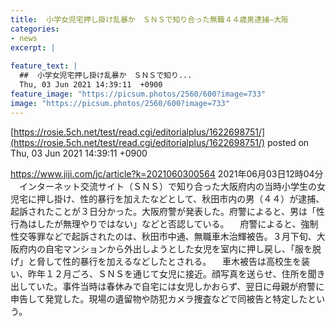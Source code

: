 ```yaml
---
title:  小学女児宅押し掛け乱暴か　ＳＮＳで知り合った無職４４歳男逮捕—大阪  
categories:
- news
excerpt: |
  
feature_text: |
  ##  小学女児宅押し掛け乱暴か　ＳＮＳで知り...
  Thu, 03 Jun 2021 14:39:11  +0900
feature_image: "https://picsum.photos/2560/600?image=733"
image: "https://picsum.photos/2560/600?image=733"
---
```


[https://rosie.5ch.net/test/read.cgi/editorialplus/1622698751/](https://rosie.5ch.net/test/read.cgi/editorialplus/1622698751/)
posted on Thu, 03 Jun 2021 14:39:11  +0900

<!--more-->

https://www.jiji.com/jc/article?k=2021060300564 2021年06月03日12時04分 　インターネット交流サイト（ＳＮＳ）で知り合った大阪府内の当時小学生の女児宅に押し掛け、性的暴行を加えたなどとして、秋田市内の男（４４）が逮捕、起訴されたことが３日分かった。大阪府警が発表した。府警によると、男は「性行為はしたが無理やりではない」などと否認している。 　府警によると、強制性交等罪などで起訴されたのは、秋田市中通、無職車木治輝被告。３月下旬、大阪府内の自宅マンションから外出しようとした女児を室内に押し戻し、「服を脱げ」と脅して性的暴行を加えるなどしたとされる。 　車木被告は高校生を装い、昨年１２月ごろ、ＳＮＳを通じて女児に接近。顔写真を送らせ、住所を聞き出していた。事件当時は春休みで自宅には女児しかおらず、翌日に母親が府警に申告して発覚した。現場の遺留物や防犯カメラ捜査などで同被告と特定したという。
